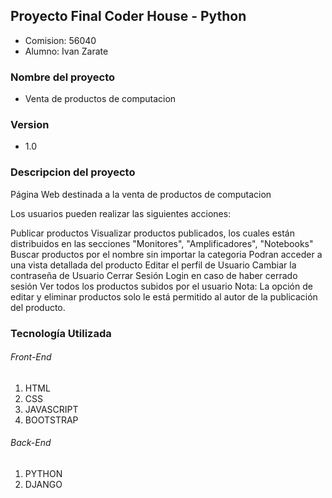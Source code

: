 ## Proyecto Final Coder House - Python
-  Comision: 56040
- Alumno: Ivan Zarate

### Nombre del proyecto

- Venta de productos de computacion

### Version 

- 1.0

### Descripcion del proyecto

Página Web destinada a la venta de productos de computacion

Los usuarios pueden realizar las siguientes acciones:

Publicar productos
Visualizar productos publicados, los cuales están distribuidos en las secciones "Monitores", "Amplificadores", "Notebooks"
Buscar productos por el nombre sin importar la categoria
Podran acceder a una vista detallada del producto
Editar el perfil de Usuario
Cambiar la contraseña de Usuario
Cerrar Sesión
Login en caso de haber cerrado sesión
Ver todos los productos subidos por el usuario
Nota: La opción de editar y eliminar productos solo le está permitido al autor de la publicación del producto.

### Tecnología Utilizada

###### Front-End
1. HTML
2. CSS
3. JAVASCRIPT
4. BOOTSTRAP

###### Back-End

1. PYTHON
2. DJANGO